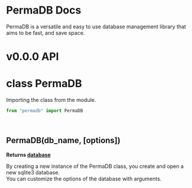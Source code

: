 # PermaDB Docs
PermaDB is a versatile and easy to use database management library that aims to be fast, and save space.

# v0.0.0 API

# class PermaDB

Importing the class from the module.

```py
from "permadb" import PermaDB
```
<br>

<h2>PermaDB(db_name, [options])</h2>

<strong>Returns [database](https://github.com/legendman46/permadb/blob/main/DOCS.md#database) </strong>

By creating a new instance of the PermaDB class, you create and open a new sqlite3 database.<br>
You can customize the options of the database with arguments.

